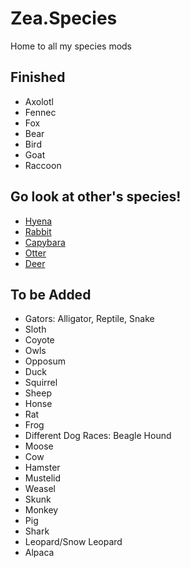 # Zea.Species
Home to all my species mods

## Finished
- Axolotl
- Fennec
- Fox
- Bear
- Bird
- Goat
- Raccoon
## Go look at other's species!
- [Hyena](https://thunderstore.io/c/webfishing/p/DarnHyena/YeenBFishin/)
- [Rabbit](https://thunderstore.io/c/webfishing/p/eng/rabbit/)
- [Capybara](https://thunderstore.io/c/webfishing/p/GnarlyGnoll/Capybara/)
- [Otter](https://thunderstore.io/c/webfishing/p/Racush/Otters/)
- [Deer](https://thunderstore.io/c/webfishing/p/GnarlyGnoll/Deer/)

## To be Added
- Gators: Alligator, Reptile, Snake
- Sloth
- Coyote
- Owls
- Opposum
- Duck
- Squirrel
- Sheep
- Honse
- Rat
- Frog
- Different Dog Races: Beagle Hound
- Moose
- Cow
- Hamster
- Mustelid
- Weasel
- Skunk
- Monkey
- Pig
- Shark
- Leopard/Snow Leopard
- Alpaca
